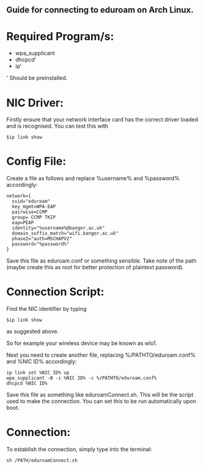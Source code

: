 ## Guide for connecting to eduroam on Arch Linux.

# Required Program/s:

* wpa_supplicant
* dhcpcd'
* ip'

' Should be preinstalled.

# NIC Driver:

Firstly ensure that your network interface card has the correct driver loaded and is recognised. You can test this with
	
	$ip link show

# Config File:

Create a file as follows and replace %username% and %password% accordingly:

	network={
	  ssid="eduroam"
	  key_mgmt=WPA-EAP
	  pairwise=CCMP
	  group= CCMP TKIP
	  eap=PEAP
	  identity="%username%@bangor.ac.uk"
	  domain_suffix_match="wifi.bangor.ac.uk"
	  phase2="auth=MSCHAPV2"
	  password="%password%"
	}

Save this file as eduroam.conf or something sensible. Take note of the path (maybe create this as root for better protection of plaintext password).

# Connection Script:

Find the NIC identifier by typing

	$ip link show
	
as suggested above.

So for example your wireless device may be known as wlo1.

Next you need to create another file, replacing %/PATHTO/eduroam.conf% and %NIC ID% accordingly:

	ip link set %NIC ID% up
	wpa_supplicant -B -i %NIC ID% -c %/PATHTO/eduroam.conf%
	dhcpcd %NIC ID%

Save this file as something like eduroamConnect.sh. This will be the script used to make the connection. You can set this to be run automatically upon boot.

# Connection:

To establish the connection, simply type into the terminal:

	sh /PATH/eduroamConnect.sh
